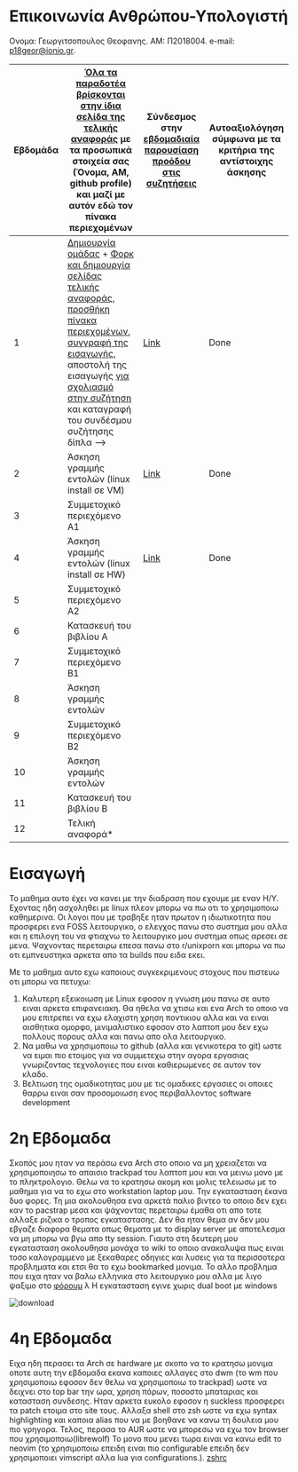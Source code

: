 # Επικοινωνία Ανθρώπου-Υπολογιστή

Ονομα: Γεωργιτσοπουλος Θεοφανης.
ΑΜ: Π2018004.
e-mail: p18geor@ionio.gr.

| Εβδομάδα | [Όλα τα παραδοτέα βρίσκονται στην ίδια σελίδα της τελικής αναφοράς](https://courses-ionio.github.io/help/deliverables/) με τα προσωπικά στοιχεία σας (Όνομα, ΑΜ, github profile) και μαζί με αυτόν εδώ τον πίνακα περιεχομένων | Σύνδεσμος στην [εβδομαδιαία παρουσίαση προόδου στις συζητήσεις](https://github.com/courses-ionio/help/discussions/categories/show-and-tell) | Αυτοαξιολόγηση σύμφωνα με τα κριτήρια της αντίστοιχης άσκησης |
| --- | --- | --- | --- |
| 1 |  [Δημιουργία ομάδας](https://github.com/courses-ionio/hci/discussions/1794) + [Φορκ και δημιουργία σελίδας τελικής αναφοράς](https://courses-ionio.github.io/help/guide/), [προσθήκη πίνακα περιεχομένων](https://raw.githubusercontent.com/courses-ionio/hci/master/README.md), [συγγραφή της εισαγωγής](https://courses-ionio.github.io/help/intro/), αποστολή της εισαγωγής [για σχολιασμό στην συζήτηση](https://github.com/courses-ionio/help/discussions/categories/show-and-tell) και καταγραφή του συνδέσμου συζήτησης δίπλα --> | [Link](https://github.com/courses-ionio/help/discussions/844) | Done |
| 2 | Άσκηση γραμμής εντολών (linux install σε VM) | [Link](https://github.com/courses-ionio/help/discussions/1039) | Done |
| 3 | Συμμετοχικό περιεχόμενο A1 | | |
| 4 | Άσκηση γραμμής εντολών (linux install σε HW) |[Link](https://github.com/courses-ionio/help/discussions/1397) | Done |
| 5 | Συμμετοχικό περιεχόμενο A2 | | |
| 6 | Κατασκευή του βιβλίου Α | | |
| 7 | Συμμετοχικό περιεχόμενο B1 | | |
| 8 | Άσκηση γραμμής εντολών | | |
| 9 | Συμμετοχικό περιεχόμενο B2 | | |
| 10 | Άσκηση γραμμής εντολών | | |
| 11 | Κατασκευή του βιβλίου Β | | |
| 12 | Τελική αναφορά* | | |


# Εισαγωγή  
Το μαθημα αυτο έχει να κανει με την διαδραση που εχουμε με εναν Η/Υ. Εχοντας ηδη ασχοληθει με linux πλεον μπορω να πω οτι το χρησιμοποιω καθημερινα. Οι λογοι που με τραβηξε ηταν πρωτον η ιδιωτικοτητα που προσφερει ενα FOSS λειτουργικο, ο ελεγχος πανω στο συστημα μου αλλα και η επιλογη του να φτιαχνω το λειτουργικο μου συστημα οπως αρεσει σε μενα. Ψαχνοντας περεταιρω επεσα πανω στο r/unixporn και μπορω να πω οτι εμπνευστηκα αρκετα απο τα builds που ειδα εκει.

Με το μαθημα αυτο εχω καποιους συγκεκριμενους στοχους που πιστευω οτι μπορω να πετυχω:

1. Καλυτερη εξεικοιωση με Linux εφοσον η γνωση μου πανω σε αυτο ειναι αρκετα επιφανειακη. Θα ηθελα να χτισω και ενα Arch το οποιο να μου επιτρεπει να εχω ελαχιστη χρηση ποντικιου αλλα και να ειναι αισθητικα ομορφο, μινιμαλιστικο εφοσον στο λαπτοπ μου δεν εχω πολλους πορους αλλα και πανω απο ολα λειτουργικο.
2. Να μαθω να χρησιμοποιω το github (αλλα και γενικοτερα το git) ωστε να ειμαι πιο ετοιμος για να συμμετεχω στην αγορα εργασιας γνωριζοντας τεχνολογιες που ειναι καθιερωμενες σε αυτον τον κλαδο.
3. Βελτιωση της ομαδικοτητας μου με τις ομαδικες εργασιες οι οποιες θαρρω ειναι σαν προσομοιωση ενος περιβαλλοντος software development


# 2η Εβδομαδα
Σκοπός μου ηταν να περάσω ενα Arch στο οποιο να μη χρειαζεται να χρησιμοποιησω το απαισιο trackpad του λαπτοπ μου και να μεινω μονο με το πληκτρολογιο. Θελω να το κρατησω ακομη και μολις τελειωσω με το μαθημα για να το εχω στο workstation laptop μου.
Την εγκατασταση έκανα δυο φορες. Τη μια ακολουθησα ενα αρκετά παλιο βιντεο το οποιο δεν εχει καν το pacstrap μεσα και ψάχνοντας περεταιρω έμαθα οτι απο τοτε αλλαξε ριζικα ο τροπος εγκαταστασης. Δεν θα ηταν θεμα αν δεν μου εβγαζε διαφορα θεματα οπως θεματα με το display server με αποτελεσμα να μη μπορω να βγω απο tty session. Γιαυτο στη δευτερη μου εγκατασταση ακολουθησα μονάχα το wiki το οποιο ανακαλυψα πως ειναι τοσο καλογραμμενο με ξεκαθαρες οδηγιες και λυσεις για τα περισσοτερα προβληματα και ετσι θα το εχω bookmarked μονιμα. Το αλλο προβλημα που ειχα ηταν να βαλω ελληνικα στο λειτουργικο μου αλλα με λιγο ψαξιμο στο [φόρουμ](https://bbs.archlinux.org/viewtopic.php?id=138956) λ Η εγκατασταση εγινε χωρις dual boot με windows

![download](https://user-images.githubusercontent.com/56548450/195840100-d9ffecd8-8873-4829-bc9c-db4f4d683986.gif)

# 4η Εβδομαδα
Ειχα ηδη περασει τα Arch σε hardware με σκοπο να το κρατησω μονιμα οποτε αυτη την εβδομαδα εκανα καποιες αλλαγες στο dwm (το wm που χρησιμοποιω εφοσον δεν θελω να χρησιμοποιω το trackpad) ωστε να δειχνει στο top bar την ωρα, χρηση πόρων, ποσοστο μπαταριας και κατασταση συνδεσης. Ηταν αρκετα ευκολο εφοσον η suckless προσφερει τα patch ετοιμα στο site τους. Αλλαξα shell στο zsh ωστε να εχω syntax highlighting και καποια alias που να με βοηθανε να κανω τη δουλεια μου πιο γρηγορα. Τελος, περασα το AUR ωστε να μπορεσω να εχω τον browser που χρησιμοποιω(librewolf) Το μονο που μενει τωρα ειναι να κανω edit το neovim (το χρησιμοποιω επειδη ειναι πιο configurable επειδη δεν χρησιμοποιει vimscript αλλα lua για configurations.). 
[zshrc](https://asciinema.org/a/IDHAt4YUQMWay1XCBdXGnV5TU)
